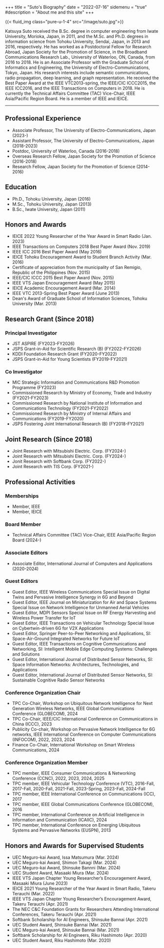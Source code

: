 +++
title = "Suto's Biography"
date = "2022-07-16"
sidemenu = "true"
#description = "About me and this site"
+++

{{< fluid_img class="pure-u-1-4" src="/image/suto.jpg">}}

Katsuya Suto received the B.Sc. degree in computer engineering from Iwate University, Morioka, Japan, in 2011, and the M.Sc. and Ph.D. degrees in information science from Tohoku University, Sendai, Japan, in 2013 and 2016, respectively. He has worked as a Postdoctoral Fellow for Research Abroad, Japan Society for the Promotion of Science, in the Broadband Communications Research Lab., University of Waterloo, ON, Canada, from 2016 to 2018. He is an Associate Professor with the Graduate School of Informatics and Engineering, the University of Electro-Communications, Tokyo, Japan. His research interests include semantic communications, radio propagation, deep learning, and graph representation. He received the Best Paper Award at the IEEE VTC2013-spring, the IEEE/CIC ICCC2015, the IEEE ICC2016, and the IEEE Transactions on Computers in 2018. He is currently the Technical Affairs Committee (TAC) Vice-Chair, IEEE Asia/Pacific Region Board. He is a member of IEEE and IEICE.

---

## Professional Experience
- Associate Professor, The University of Electro-Communications, Japan (2023-)
- Assistant Professor, The University of Electro-Communications, Japan (2018-2023)
- Postdoc, University of Waterloo, Canada (2016-2018)
- Overseas Research Fellow, Japan Society for the Promotion of Science (2016-2018)
- Research Fellow, Japan Society for the Promotion of Science (2014-2016)

## Education
- Ph.D., Tohoku University, Japan (2016)
- M.Sc., Tohoku University, Japan (2013)
- B.Sc., Iwate University, Japan (2011)

## Honors and Awards
- IEICE 2022 Young Researcher of the Year Award in Smart Radio (Jan. 2023)
- IEEE Transactions on Computers 2018 Best Paper Award (Nov. 2019)
- IEEE ICC 2016 Best Paper Award (May 2016)
- IEICE Tohoku Encouragement Award to Student Branch Activity (Mar. 2016)
- Certificate of appreciation from the municipality of San Remigio, Republic of the Philippines (Nov. 2015)
- IEEE/CIC ICCC 2015 Best Paper Award (Nov. 2015)
- IEEE VTS Japan Encouragement Award (May 2015)
- IEICE Academic Encouragement Award (Mar. 2014)
- IEEE VTC 2013-Spring Best Paper Award (June 2013)
- Dean's Award of Graduate School of Information Sciences, Tohoku University (Mar. 2013)

## Research Grant (Since 2018)
### Principal Investigator
- JST ASPIRE (FY2023-FY2026)
- JSPS Grant-in-Aid for Scientific Research (B) (FY2022-FY2026)
- KDDI Foundation Research Grant (FY2020-FY2022)
- JSPS Grant-in-Aid for Young Scientists (FY2019-FY2021)

### Co Investigator 
- MIC Strategic Information and Communications R&D Promotion Programme (FY2023)
- Commissioned Research by Ministry of Economy, Trade and Industry (FY2021-FY2023)
- Commissioned Research by National Institute of Information and Communications Technology (FY2021-FY2022)
- Commissioned Research by Ministry of Internal Affairs and Communications (FY2019-FY2020)
- JSPS Fostering Joint International Research (B) (FY2018-FY2021)

## Joint Research (Since 2018)
- Joint Research with Mitsubishi Electric. Corp. (FY2024-)
- Joint Research with Mitsubishi Electric. Corp. (FY2024-)
- Jonit Research with Softbank Corp. (FY2022-)
- Joint Research with TIS Corp. (FY2021-)

## Professional Activities
### Memberships
- Member, IEEE
- Member, IEICE
### Board Member
- Technical Affairs Committee (TAC) Vice-Chair, IEEE Asia/Pacific Region Board (2024-)
### Associate Editors
- Associate Editor, International Journal of Computers and Applications (2020-2024)
### Guest Editors
- Guest Editor, IEEE Wireless Communications Special Issue on Digital Twins and Pervasive Intelligence Synergy in 6G and Beyond
- Guest Editor, IEEE Journal on Miniaturization for Air and Space Systems Special Issue on Network Intelligence for Unmanned Aerial Vehicles
- Guest Editor, MDPI Sensors Special Issue on RF Energy Harvesting and Wireless Power Transfer for IoT
- Guest Editor, IEEE Transactions on Vehicular Technology Special Issue on Cybertwin-driven 6G for V2X Applications
- Guest Editor, Springer Peer-to-Peer Networking and Applications, SI: Space-Air-Ground Integrated Networks for Future IoT
- Guest Editor, IEEE Transactions on Cognitive Communications and Networking, SI: Intelligent Mobile Edge Computing Systems: Challenges and Solutions
- Guest Editor, International Journal of Distributed Sensor Networks, SI: Space Information Networks: Architectures, Technologies, and Applications
- Guest Editor, International Journal of Distributed Sensor Networks, SI: Sustainable Cognitive Radio Sensor Networks

### Conference Organization Chair
- TPC Co-Chair, Workshop on Ubiquitous Network Intelligence for Next Generation Wireless Networks, IEEE Global Communications Conference (GLOBECOM), 2024
- TPC Co-Chair, IEEE/CIC International Conference on Communications in China (ICCC), 2023
- Publicity Co-chair, Workshop on Pervasive Network Intelligence for 6G networks, IEEE International Conference on Computer Communications (INFOCOM), 2022, 2023, 2024
- Finance Co-Chair,  International Workshop on Smart Wireless Communications, 2024

### Conference Organization Member
- TPC member, IEEE Consumer Communications & Networking Conference (CCNC), 2022, 2023, 2024, 2025
- TPC member, IEEE Vehicular Technology Conference (VTC), 2016-Fall, 2017-Fall, 2020-Fall, 2021-Fall, 2023-Spring, 2023-Fall, 2024-Fall
- TPC member, IEEE International Conference on Communications (ICC), 2017
- TPC member, IEEE Global Communications Conference (GLOBECOM), 2016
- TPC member, International Conference on Artificial Intelligence in Information and Communication (ICAIIC), 2024
- TPC member, International Conference on Emerging Ubiquitous Systems and Pervasive Networks (EUSPN), 2013

## Honors and Awards for Supervised Students
- UEC Meguro-kai Award, Issa Matsumura (Mar. 2024)
- UEC Meguro-kai Award, Shimon Takagi (Mar. 2024)
- UEC Meguro-kai Award, Shinsuke Bannni (Mar. 2024)
- UEC Student Award, Masaaki Miura (Mar. 2024)
- IEEE VTS Japan Chapter Young Researcher’s Encouragement Award, Masaaki Miura (June 2023)
- IEICE 2021 Young Researcher of the Year Award in Smart Radio, Takeru Terauchi (Mar. 2022)
- IEEE VTS Japan Chapter Young Researcher’s Encouragement Award, Takeru Terauchi (Apr. 2021)
- The NEC C&C Foundation Grants for Researchers Attending International Conferences, Takeru Terauchi (Apr. 2021)
- Softbank Scholarship for AI Engineers, Shinsuke Bannai (Apr. 2021)
- UEC Student Award, Shinsuke Bannai (Mar. 2021)
- UEC Meguro-kai Award, Shinsuke Bannai (Mar. 2021)
- Softbank Scholarship for AI Engineers, Riku Hashimoto (Apr. 2020)
- UEC Student Award, Riku Hashimoto (Mar. 2020)